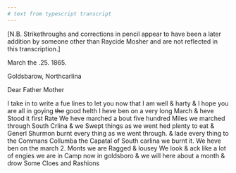 ```yaml
---
# text from typescript transcript
---
```

[N.B. Strikethroughs and corrections in pencil appear to have been a later addition by someone other than Raycide Mosher and are not reflected in this transcription.]

March the .25. 1865.

Goldsbarow, Northcarlina

Dear Father Mother

I take in to write a fue lines to let you now that I am well & harty & I hope you are all in goying ~~the~~ good helth I heve ben on a very long March & heve Stood it first Rate  We heve marched a bout five hundred Miles  we marched through South Crlina & we Swept things as we went hed plenty to eat & Generl Shurmon burnt every thing as we went through. & lade every thing to the Commans Collumba the Capatal of South carlina we burnt it. We heve ben on the march 2. Monts we are Ragged & lousey  We look & ack like a lot of engies  we are in Camp now in goldsboro & we will here about a month & drow Some Cloes and Rashions